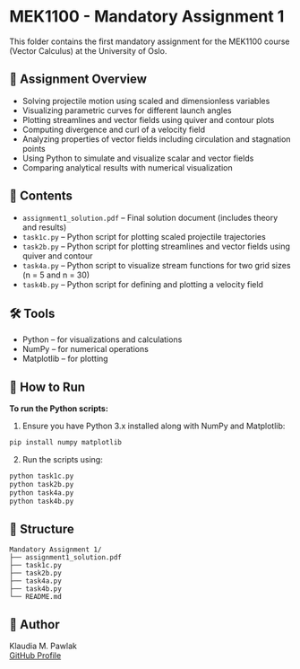 # MEK1100 - Mandatory Assignment 1

This folder contains the first mandatory assignment for the MEK1100 course (Vector Calculus) at the University of Oslo.

## 📝 Assignment Overview

- Solving projectile motion using scaled and dimensionless variables
- Visualizing parametric curves for different launch angles
- Plotting streamlines and vector fields using quiver and contour plots
- Computing divergence and curl of a velocity field
- Analyzing properties of vector fields including circulation and stagnation points
- Using Python to simulate and visualize scalar and vector fields
- Comparing analytical results with numerical visualization

## 📄 Contents

- `assignment1_solution.pdf` – Final solution document (includes theory and results)
- `task1c.py` – Python script for plotting scaled projectile trajectories
- `task2b.py` – Python script for plotting streamlines and vector fields using quiver and contour
- `task4a.py` – Python script to visualize stream functions for two grid sizes (n = 5 and n = 30)
- `task4b.py` – Python script for defining and plotting a velocity field

## 🛠 Tools

- Python – for visualizations and calculations
- NumPy – for numerical operations
- Matplotlib – for plotting

## 🚀 How to Run

**To run the Python scripts:**

 1. Ensure you have Python 3.x installed along with NumPy and Matplotlib:
    
```bash
pip install numpy matplotlib
```

2. Run the scripts using:
   
```bash
python task1c.py
python task2b.py
python task4a.py
python task4b.py
```

## 📂 Structure

```
Mandatory Assignment 1/
├── assignment1_solution.pdf
├── task1c.py
├── task2b.py
├── task4a.py
├── task4b.py
└── README.md
```

## 👤 Author

Klaudia M. Pawlak  
[GitHub Profile](https://github.com/klaudiapawlak)
